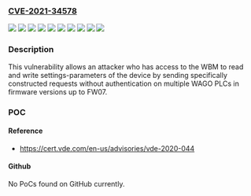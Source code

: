 ### [CVE-2021-34578](https://cve.mitre.org/cgi-bin/cvename.cgi?name=CVE-2021-34578)
![](https://img.shields.io/static/v1?label=Product&message=PLC&color=blue)
![](https://img.shields.io/static/v1?label=Version&message=750-362%20&color=brightgreen)
![](https://img.shields.io/static/v1?label=Version&message=750-363%20&color=brightgreen)
![](https://img.shields.io/static/v1?label=Version&message=750-823%20&color=brightgreen)
![](https://img.shields.io/static/v1?label=Version&message=750-832%2Fxxx-xxx%20&color=brightgreen)
![](https://img.shields.io/static/v1?label=Version&message=750-862%20&color=brightgreen)
![](https://img.shields.io/static/v1?label=Version&message=750-890%2Fxxx-xxx%20&color=brightgreen)
![](https://img.shields.io/static/v1?label=Version&message=750-891%20&color=brightgreen)
![](https://img.shields.io/static/v1?label=Version&message=750-893%20&color=brightgreen)
![](https://img.shields.io/static/v1?label=Vulnerability&message=CWE-287%20Improper%20Authentication&color=brightgreen)

### Description

This vulnerability allows an attacker who has access to the WBM to read and write settings-parameters of the device by sending specifically constructed requests without authentication on multiple WAGO PLCs in firmware versions up to FW07.

### POC

#### Reference
- https://cert.vde.com/en-us/advisories/vde-2020-044

#### Github
No PoCs found on GitHub currently.

